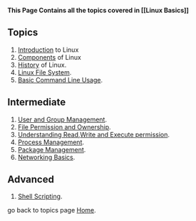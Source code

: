 
**This Page Contains all the topics covered in [[Linux Basics]]**
## Topics

1. [Introduction](Introduction.md) to Linux
2. [Components](Components.md) of Linux
3. [History](History.md) of Linux.
4. [Linux File System](FileSystem.md).
5. [Basic Command Line Usage](BasicCommandLineUsage.md).
## Intermediate

1. [User and Group Management](UserandGroup.md).
2. [File Permission and Ownership](FilePermission.md).
3. [Understanding Read,Write and Execute permission](ReadWriteandExecute.md).
4. [Process Management](ProcessManagement.md).
5. [Package Management](PackageManagement.md).
6. [Networking Basics](NetworkingBasics.md).

## Advanced

1. [Shell Scripting](ShellScripting.md).



go back to topics page [Home](README.md).
